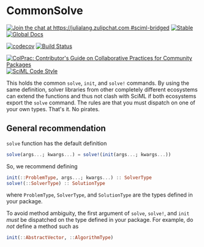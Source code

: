 # CommonSolve

[![Join the chat at https://julialang.zulipchat.com #sciml-bridged](https://img.shields.io/static/v1?label=Zulip&message=chat&color=9558b2&labelColor=389826)](https://julialang.zulipchat.com/#narrow/stream/279055-sciml-bridged)
[![Stable](https://img.shields.io/badge/docs-stable-blue.svg)](http://commonsolve.sciml.ai/stable/)
[![Global Docs](https://img.shields.io/badge/docs-SciML-blue.svg)](https://docs.sciml.ai/dev/modules/CommonSolve/)

[![codecov](https://codecov.io/gh/SciML/CommonSolve.jl/branch/master/graph/badge.svg)](https://codecov.io/gh/SciML/CommonSolve.jl)
[![Build Status](https://github.com/SciML/CommonSolve.jl/workflows/CI/badge.svg)](https://github.com/SciML/CommonSolve.jl/actions?query=workflow%3ACI)

[![ColPrac: Contributor's Guide on Collaborative Practices for Community Packages](https://img.shields.io/badge/ColPrac-Contributor's%20Guide-blueviolet)](https://github.com/SciML/ColPrac)
[![SciML Code Style](https://img.shields.io/static/v1?label=code%20style&message=SciML&color=9558b2&labelColor=389826)](https://github.com/SciML/SciMLStyle)

This holds the common `solve`, `init`, and `solve!` commands. By using the same definition,
solver libraries from other completely different ecosystems can extend the functions and thus
not clash with SciML if both ecosystems export the `solve` command. The rules are that 
you must dispatch on one of your own types. That's it. No pirates.

## General recommendation

`solve` function has the default definition

```julia
solve(args...; kwargs...) = solve!(init(args...; kwargs...))
```

So, we recommend defining

```julia
init(::ProblemType, args...; kwargs...) :: SolverType
solve!(::SolverType) :: SolutionType
```

where `ProblemType`, `SolverType`, and `SolutionType` are the types defined in
your package.

To avoid method ambiguity, the first argument of `solve`, `solve!`, and `init`
_must_ be dispatched on the type defined in your package.  For example, do
_not_ define a method such as

```julia
init(::AbstractVector, ::AlgorithmType)
```
